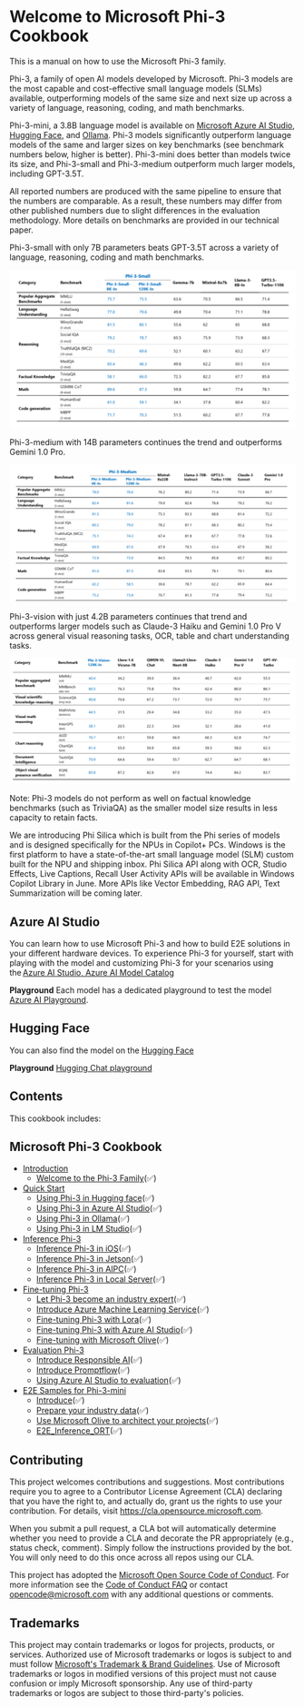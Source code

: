 # Welcome to Microsoft Phi-3 Cookbook

This is a manual on how to use the Microsoft Phi-3 family. 

Phi-3, a family of open AI models developed by Microsoft. Phi-3 models are the most capable and cost-effective small language models (SLMs) available, outperforming models of the same size and next size up across a variety of language, reasoning, coding, and math benchmarks. 

Phi-3-mini, a 3.8B language model is available on [Microsoft Azure AI Studio](https://aka.ms/phi3-azure-ai), [Hugging Face](https://huggingface.co/collections/microsoft/phi-3-6626e15e9585a200d2d761e3), and [Ollama](https://ollama.com/library/phi3). Phi-3 models significantly outperform language models of the same and larger sizes on key benchmarks (see benchmark numbers below, higher is better). Phi-3-mini does better than models twice its size, and Phi-3-small and Phi-3-medium outperform much larger models, including GPT-3.5T.  

All reported numbers are produced with the same pipeline to ensure that the numbers are comparable. As a result, these numbers may differ from other published numbers due to slight differences in the evaluation methodology. More details on benchmarks are provided in our technical paper. 

Phi-3-small with only 7B parameters beats GPT-3.5T across a variety of language, reasoning, coding and math benchmarks. 

![phimodelsmall](/imgs/00/phi3small.png)

Phi-3-medium with 14B parameters continues the trend and outperforms Gemini 1.0 Pro. 

![phimodelmedium](/imgs/00/phi3medium.png)

 

Phi-3-vision with just 4.2B parameters continues that trend and outperforms larger models such as Claude-3 Haiku and Gemini 1.0 Pro V across general visual reasoning tasks, OCR, table and chart understanding tasks. 


![phimodelvision](/imgs/00/phi3vision.png)

Note: Phi-3 models do not perform as well on factual knowledge benchmarks (such as TriviaQA) as the smaller model size results in less capacity to retain facts. 

We are introducing Phi Silica which is built from the Phi series of models and is designed specifically for the NPUs in Copilot+ PCs. Windows is the first platform to have a state-of-the-art small language model (SLM) custom built for the NPU and shipping inbox. Phi Silica API along with OCR, Studio Effects, Live Captions, Recall User Activity APIs will be available in Windows Copilot Library in June. More APIs like Vector Embedding, RAG API, Text Summarization will be coming later. 

## Azure AI Studio

You can learn how to use Microsoft Phi-3 and how to build E2E solutions in your different hardware devices. To experience Phi-3 for yourself, start with playing with the model and customizing Phi-3 for your scenarios using the [Azure AI Studio, Azure AI Model Catalog](https://aka.ms/phi3-azure-ai)

**Playground**
Each model has a dedicated playground to test the model [Azure AI Playground](https://aka.ms/try-phi3).

## Hugging Face

You can also find the model on the [Hugging Face](https://huggingface.co/microsoft) 

**Playground**
 [Hugging Chat playground](https://huggingface.co/chat/models/microsoft/Phi-3-mini-4k-instruct)

## Contents

This cookbook includes:

## **Microsoft Phi-3 Cookbook**

* [Introduction]()
    * [Welcome to the Phi-3 Family](./md/01.Introduce/Phi3Family.md)(✅)
* [Quick Start]()
    * [Using Phi-3 in Hugging face](./md/02.QuickStart/Huggingface_QuickStart.md)(✅)
    * [Using Phi-3 in Azure AI Studio](./md/02.QuickStart/AzureAIStudio_QuickStart.md)(✅)
    * [Using Phi-3 in Ollama](./md/02.QuickStart/Ollama_QuickStart.md)(✅)
    * [Using Phi-3 in LM Studio](./md/02.QuickStart/LMStudio_QuickStart.md)(✅)
* [Inference Phi-3](./md/03.Inference/overview.md)  
    * [Inference Phi-3 in iOS](./md/03.Inference/iOS_Inference.md)(✅)
    * [Inference Phi-3 in Jetson](./md/03.Inference/Jetson_Inference.md)(✅)
    * [Inference Phi-3 in AIPC](./md/03.Inference/AIPC_Inference.md)(✅)
    * [Inference Phi-3 in Local Server](./md/03.Inference/Local_Server_Inference.md)(✅)
* [Fine-tuning Phi-3]()
    * [Let Phi-3 become an industry expert](./md/04.Fine-tuning/LetPhi3gotoIndustriy.md)(✅)
    * [Introduce Azure Machine Learning Service](./md/04.Fine-tuning/Introduce_AzureML.md)(✅)
    * [Fine-tuning Phi-3 with Lora](./md/04.Fine-tuning/FineTuning_Lora.md)(✅)
    * [Fine-tuning Phi-3 with Azure AI Studio](./md/04.Fine-tuning/FineTuning_AIStudio.md)(✅)
    * [Fine-tuning with Microsoft Olive](./md/04.Fine-tuning/FineTuning_MicrosotOlive.md)(✅)
* [Evaluation Phi-3]()
    * [Introduce Responsible AI](./md/05.Evaluation/ResponsibleAI.md)(✅)
    * [Introduce Promptflow](./md/05.Evaluation/Promptflow.md)(✅)
    * [Using Azure AI Studio to evaluation](./md/05.Evaluation/AzureAIStudio.md)(✅)
* [E2E Samples for Phi-3-mini]()
    * [Introduce](./md/06.E2ESamples/E2E_Introduction.md)(✅)
    * [Prepare your industry data](./md/06.E2ESamples/E2E_Datasets.md)(✅)
    * [Use Microsoft Olive to architect your projects](./md/06.E2ESamples/E2E_LoRA&QLoRA_Config_With_Olive.md)(✅)
    * [E2E_Inference_ORT](./md/06.E2ESamples/E2E_Inference_ORT.md)(✅)

## Contributing

This project welcomes contributions and suggestions.  Most contributions require you to agree to a
Contributor License Agreement (CLA) declaring that you have the right to, and actually do, grant us
the rights to use your contribution. For details, visit https://cla.opensource.microsoft.com.

When you submit a pull request, a CLA bot will automatically determine whether you need to provide
a CLA and decorate the PR appropriately (e.g., status check, comment). Simply follow the instructions
provided by the bot. You will only need to do this once across all repos using our CLA.

This project has adopted the [Microsoft Open Source Code of Conduct](https://opensource.microsoft.com/codeofconduct/).
For more information see the [Code of Conduct FAQ](https://opensource.microsoft.com/codeofconduct/faq/) or
contact [opencode@microsoft.com](mailto:opencode@microsoft.com) with any additional questions or comments.

## Trademarks

This project may contain trademarks or logos for projects, products, or services. Authorized use of Microsoft 
trademarks or logos is subject to and must follow 
[Microsoft's Trademark & Brand Guidelines](https://www.microsoft.com/en-us/legal/intellectualproperty/trademarks/usage/general).
Use of Microsoft trademarks or logos in modified versions of this project must not cause confusion or imply Microsoft sponsorship.
Any use of third-party trademarks or logos are subject to those third-party's policies.
